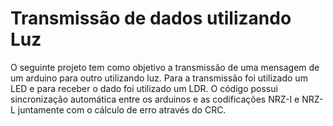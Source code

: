# Transmissão de dados utilizando Luz
O seguinte projeto tem como objetivo a transmissão de uma mensagem de um arduino para outro utilizando luz.
Para a transmissão foi utilizado um LED e para receber o dado foi utilizado um LDR.
O código possui sincronização automática entre os arduinos e as codificações NRZ-I e NRZ-L juntamente com o cálculo de erro através do CRC.
